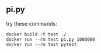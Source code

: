 ## pi.py

try these commands:

```
docker build -t test ./
docker run --rm test pi.py 1000000
docker run --rm test pytest
```
